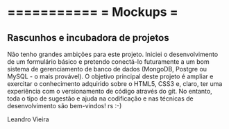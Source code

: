 ===========
= Mockups =
===========

Rascunhos e incubadora de projetos
----------------------------------

Não tenho grandes ambições para este projeto.
Iniciei o desenvolvimento de um formulário básico e pretendo conectá-lo futuramente a um bom
sistema de gerenciamento de banco de dados (MongoDB, Postgre ou MySQL - o mais provável).
O objetivo principal deste projeto é ampliar e exercitar o conhecimento adquirido sobre o HTML5, CSS3 e, claro, ter uma experiência com o versionamento de código através do git.
No entanto, toda o tipo de sugestão e ajuda na codificação e nas técnicas de desenvolvimento são bem-vindos! rs :-)



Leandro Vieira

